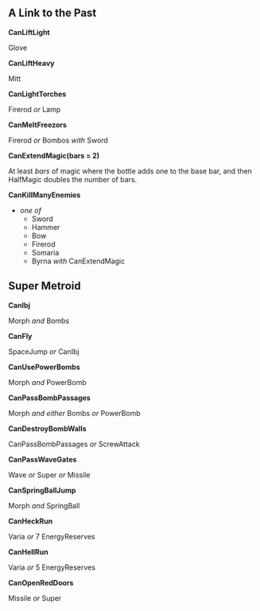 ﻿## A Link to the Past

**CanLiftLight**

Glove

**CanLiftHeavy**

Mitt

**CanLightTorches**

Firerod *or* Lamp

**CanMeltFreezors**

Firerod *or* Bombos *with* Sword

**CanExtendMagic(bars = 2)**

At least *bars* of magic where the bottle adds one to the base bar, and then HalfMagic doubles the number of bars.

**CanKillManyEnemies**

- *one of*
  - Sword
  - Hammer
  - Bow
  - Firerod
  - Somaria
  - Byrna *with* CanExtendMagic

## Super Metroid

**CanIbj**

Morph *and* Bombs

**CanFly**

SpaceJump *or* CanIbj

**CanUsePowerBombs**

Morph *and* PowerBomb

**CanPassBombPassages**

Morph *and either* Bombs *or* PowerBomb

**CanDestroyBombWalls**

CanPassBombPassages *or* ScrewAttack

**CanPassWaveGates**

Wave *or* Super *or* Missile

**CanSpringBallJump**

Morph *and* SpringBall

**CanHeckRun**

Varia *or* 7 EnergyReserves

**CanHellRun**

Varia *or* 5 EnergyReserves

**CanOpenRedDoors**

Missile *or* Super
